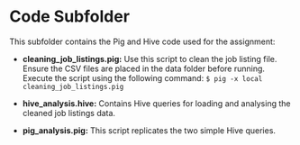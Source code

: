 # Code Subfolder

This subfolder contains the Pig and Hive code used for the assignment:

- **cleaning_job_listings.pig:** Use this script to clean the job listing file. Ensure the CSV files are placed in the data folder before running. Execute the script using the following command: `$ pig -x local cleaning_job_listings.pig`

- **hive_analysis.hive:** Contains Hive queries for loading and analysing the cleaned job listings data.

- **pig_analysis.pig:** This script replicates the two simple Hive queries.
